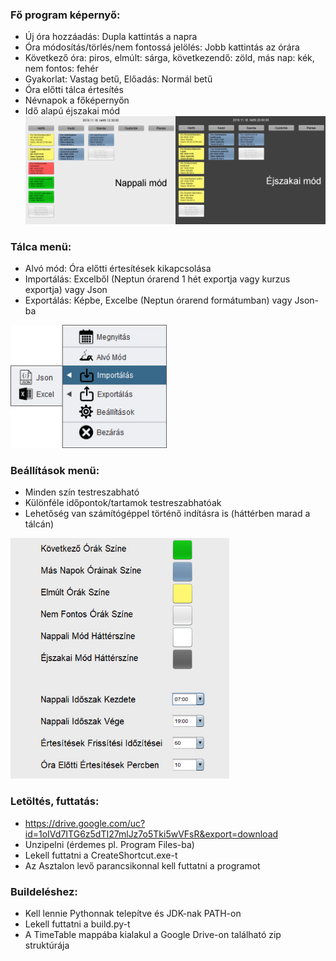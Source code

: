 ### Fő program képernyő:
  - Új óra hozzáadás: Dupla kattintás a napra
  - Óra módosítás/törlés/nem fontossá jelölés: Jobb kattintás az órára
  - Következő óra: piros, elmúlt: sárga, következendő: zöld, más nap: kék, nem fontos: fehér
  - Gyakorlat: Vastag betű, Előadás: Normál betű
  - Óra előtti tálca értesítés
  - Névnapok a főképernyőn
  - Idő alapú éjszakai mód  
    <img src="images/base.jpg" width="1000" />

### Tálca menü:
  - Alvó mód: Óra előtti értesítések kikapcsolása
  - Importálás: Excelből (Neptun órarend 1 hét exportja vagy kurzus exportja) vagy Json
  - Exportálás: Képbe, Excelbe (Neptun órarend formátumban) vagy Json-ba  
   <img src="images/menu.jpg" width="250" />

### Beállítások menü:
  - Minden szín testreszabható
  - Különféle időpontok/tartamok testreszabhatóak
  - Lehetőség van számítógéppel történő indításra is (háttérben marad a tálcán)  
   <img src="images/settings.jpg" width="350" />

### Letöltés, futtatás:
  - https://drive.google.com/uc?id=1oIVd7ITG6z5dTI27mlJz7o5Tki5wVFsR&export=download
  - Unzipelni (érdemes pl. Program Files-ba)
  - Lekell futtatni a CreateShortcut.exe-t
  - Az Asztalon levő parancsikonnal kell futtatni a programot

### Buildeléshez:
  - Kell lennie Pythonnak telepítve és JDK-nak PATH-on
  - Lekell futtatni a build.py-t
  - A TimeTable mappába kialakul a Google Drive-on található zip struktúrája